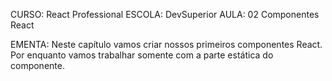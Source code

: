 CURSO: React Professional
ESCOLA: DevSuperior 
AULA: 02 Componentes React

EMENTA:
Neste capítulo vamos criar nossos primeiros componentes React. 
Por enquanto vamos trabalhar somente com a parte estática do componente.
